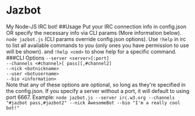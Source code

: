 Jazbot
======
My Node-JS IRC bot!
##Usage
Put your IRC connection info in config.json OR specify the necessary info via CLI params (More information below).
`node jazbot.js` (CLI params override config.json options).
Use `!help` in irc to list all available commands to you (only ones you have permission to use will be shown).
and `!help <cmd>` to show help for a specific command.
###CLI Options
`--server <server>[:port]`  
`--channels <#channel>[ pass][,#channel2]`  
`--nick <botnickname>`  
`--user <botusername>`  
`--bio <information>`  
Note that any of these options are optional, so long as they're specified in the config.json.
If you specify a server without a port, it will default to using port 6667.
Example:
`node jazbot.js --server irc.w3.org --channels "#jazbot pass,#jazbot2" --nick AwesomeBot --bio "I'm a really cool bot!"`